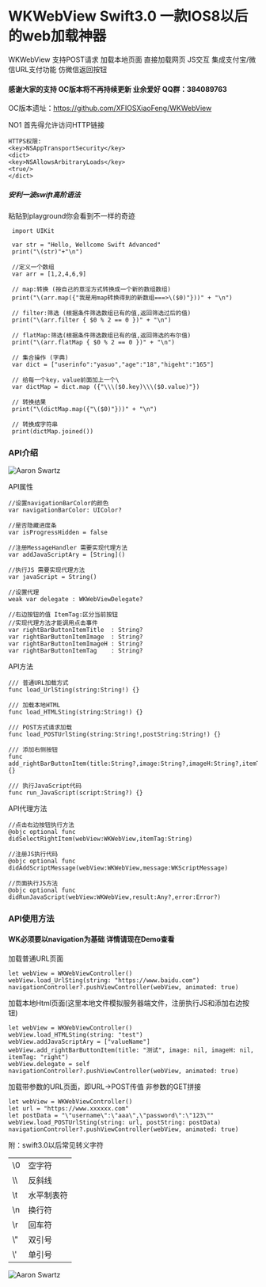 # WKWebView Swift3.0 一款IOS8以后的web加载神器
WKWebView 支持POST请求 加载本地页面 直接加载网页 JS交互 集成支付宝/微信URL支付功能  仿微信返回按钮

#### 感谢大家的支持 OC版本将不再持续更新  业余爱好 QQ群：384089763
OC版本遗址：https://github.com/XFIOSXiaoFeng/WKWebView

NO1 首先得允许访问HTTP链接
```
HTTPS权限:
<key>NSAppTransportSecurity</key>
<dict>
<key>NSAllowsArbitraryLoads</key>
<true/>
</dict>
```
##### 安利一波swift高阶语法
粘贴到playground你会看到不一样的奇迹
```
 import UIKit

 var str = "Hello, Wellcome Swift Advanced"
 print("\(str)"+"\n")

 //定义一个数组
 var arr = [1,2,4,6,9]

 // map:转换 (按自己的意淫方式转换成一个新的数组数组)
 print("\(arr.map({"我是用map转换得到的新数组===>\($0)"}))" + "\n")

 // filter:筛选 (根据条件筛选数组已有的值,返回筛选过后的值)
 print("\(arr.filter { $0 % 2 == 0 })" + "\n")

 // flatMap:筛选(根据条件筛选数组已有的值,返回筛选的布尔值)
 print("\(arr.flatMap { $0 % 2 == 0 })" + "\n")

 // 集合操作 (字典)
 var dict = ["userinfo":"yasuo","age":"18","higeht":"165"]

 // 给每一个key，value前面加上一个\
 var dictMap = dict.map ({"\\\($0.key)\\\($0.value)"})

 // 转换结果
 print("\(dictMap.map({"\($0)"}))" + "\n")

 // 转换成字符串
 print(dictMap.joined())
```
### API介绍

![Aaron Swartz](https://github.com/XFIOSXiaoFeng/SwiftWkWebView/blob/master/demo2.png)

API属性
```
//设置navigationBarColor的颜色
var navigationBarColor: UIColor?

//是否隐藏进度条
var isProgressHidden = false

//注册MessageHandler 需要实现代理方法
var addJavaScriptAry = [String]()

//执行JS 需要实现代理方法
var javaScript = String()

//设置代理
weak var delegate : WKWebViewDelegate?

//右边按钮的值 ItemTag:区分当前按钮
//实现代理方法才能调用点击事件
var rightBarButtonItemTitle  : String?
var rightBarButtonItemImage  : String?
var rightBarButtonItemImageH : String?
var rightBarButtonItemTag    : String?

```
API方法
```
/// 普通URL加载方式
func load_UrlSting(string:String!) {}

/// 加载本地HTML
func load_HTMLSting(string:String!) {}

/// POST方式请求加载
func load_POSTUrlSting(string:String!,postString:String!) {}

/// 添加右侧按钮
func add_rightBarButtonItem(title:String?,image:String?,imageH:String?,itemTag:String?) {}

/// 执行JavaScript代码
func run_JavaScript(script:String?) {}
```
API代理方法
```
//点击右边按钮执行方法
@objc optional func didSelectRightItem(webView:WKWebView,itemTag:String)
    
//注册JS执行代码
@objc optional func didAddScriptMessage(webView:WKWebView,message:WKScriptMessage)
    
//页面执行JS方法
@objc optional func didRunJavaScript(webView:WKWebView,result:Any?,error:Error?)

```
### API使用方法
#### WK必须要以navigation为基础 详情请现在Demo查看
加载普通URL页面
```
let webView = WKWebViewController()
webView.load_UrlSting(string: "https://www.baidu.com")
navigationController?.pushViewController(webView, animated: true)
```
加载本地Html页面(这里本地文件模拟服务器端文件，注册执行JS和添加右边按钮)
```
let webView = WKWebViewController()
webView.load_HTMLSting(string: "test")
webView.addJavaScriptAry = ["valueName"]
webView.add_rightBarButtonItem(title: "测试", image: nil, imageH: nil, itemTag: "right")
webView.delegate = self
navigationController?.pushViewController(webView, animated: true)
```
加载带参数的URL页面，即URL->POST传值 非参数的GET拼接
```
let webView = WKWebViewController()
let url = "https://www.xxxxxx.com"
let postData = "\"username\":\"aaa\",\"password\":\"123\""
webView.load_POSTUrlSting(string: url, postString: postData)
navigationController?.pushViewController(webView, animated: true)
```
附：swift3.0以后常见转义字符
<table>
    <tr>
        <td>\0</td>
        <td>空字符</td>
    </tr>
    <tr>
        <td>\\</td>
        <td>反斜线</td>
    </tr>
    <tr>
        <td>\t</td>
        <td> 水平制表符</td>
    </tr>
    <tr>
        <td>\n</td>
        <td>换行符</td>
    </tr>
    <tr>
        <td>\r</td>
        <td>回车符</td>
    </tr>
    <tr>
        <td>\"</td>
        <td>双引号</td>
    </tr>
    <tr>
        <td>\'</td>
        <td>单引号</td>
    </tr>
</table>

![Aaron Swartz](https://github.com/XFIOSXiaoFeng/SwiftWkWebView/blob/master/demo.gif)


